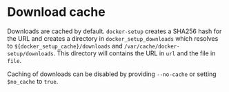 # Download cache

Downloads are cached by default. `docker-setup` creates a SHA256 hash for the URL and creates a directory in `docker_setup_downloads` which resolves to `${docker_setup_cache}/downloads` and `/var/cache/docker-setup/downloads`. This directory will contains the URL in `url` and the file in `file`.

Caching of downloads can be disabled by providing `--no-cache` or setting `$no_cache` to `true`.
